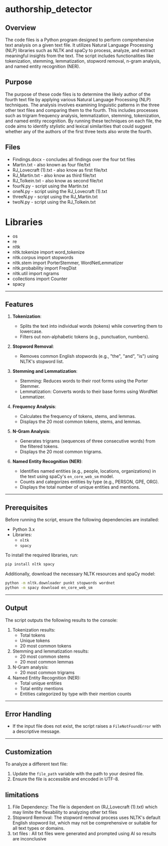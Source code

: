 # authorship_detector


## Overview
The code files  is a Python program designed to perform comprehensive text analysis on a given text file. It utilizes Natural Language Processing (NLP) libraries such as NLTK and spaCy to process, analyze, and extract meaningful insights from the text. The script includes functionalities like tokenization, stemming, lemmatization, stopword removal, n-gram analysis, and named entity recognition (NER). 

## Purpose 
The purpose of these code files is to determine the likely author of the fourth text file by applying various Natural Language Processing (NLP) techniques. The analysis involves examining linguistic patterns in the three other text files and comparing them to the fourth. This includes processes such as trigram frequency analysis, lemmatization, stemming, tokenization, and named entity recognition. By running these techniques on each file, the code aims to identify stylistic and lexical similarities that could suggest whether any of the authors of the first three texts also wrote the fourth.

## Files 
- Findings.docx - concludes all findings over the four txt files 
- Martin.txt - also known as four file/txt
- RJ_Lovecraft (1).txt - also know as first file/txt
- RJ_Martin.txt - also know as third file/txt
- RJ_Tolkein.txt - also know as second file/txt 
- fourN.py - script using the Martin.txt
- oneN.py - script using the RJ_Lovecraft (1).txt
- threeN.py - script using the RJ_Martin.txt
- twoN.py - script using the RJ_Tolkein.txt



# Libraries
-  os
- re
- nltk
- nltk.tokenize import word_tokenize
- nltk.corpus import stopwords
- nltk.stem import PorterStemmer, WordNetLemmatizer
- nltk.probability import FreqDist
- nltk.util import ngrams  
- collections import Counter
- spacy

---

## Features
1. **Tokenization**:
   - Splits the text into individual words (tokens) while converting them to lowercase.
   - Filters out non-alphabetic tokens (e.g., punctuation, numbers).

2. **Stopword Removal**:
   - Removes common English stopwords (e.g., "the", "and", "is") using NLTK's stopword list.

3. **Stemming and Lemmatization**:
   - Stemming: Reduces words to their root forms using the Porter Stemmer.
   - Lemmatization: Converts words to their base forms using WordNet Lemmatizer.

4. **Frequency Analysis**:
   - Calculates the frequency of tokens, stems, and lemmas.
   - Displays the 20 most common tokens, stems, and lemmas.

5. **N-Gram Analysis**:
   - Generates trigrams (sequences of three consecutive words) from the filtered tokens.
   - Displays the 20 most common trigrams.

6. **Named Entity Recognition (NER)**:
   - Identifies named entities (e.g., people, locations, organizations) in the text using spaCy's `en_core_web_sm` model.
   - Counts and categorizes entities by type (e.g., PERSON, GPE, ORG).
   - Displays the total number of unique entities and mentions.

---

## Prerequisites
Before running the script, ensure the following dependencies are installed:
- Python 3.x
- Libraries:
  - `nltk`
  - `spacy`

To install the required libraries, run:
```bash
pip install nltk spacy
```

Additionally, download the necessary NLTK resources and spaCy model:
```bash
python -m nltk.downloader punkt stopwords wordnet
python -m spacy download en_core_web_sm
```

---


## Output
The script outputs the following results to the console:
1. Tokenization results:
   - Total tokens
   - Unique tokens
   - 20 most common tokens
2. Stemming and lemmatization results:
   - 20 most common stems
   - 20 most common lemmas
3. N-Gram analysis:
   - 20 most common trigrams
4. Named Entity Recognition (NER):
   - Total unique entities
   - Total entity mentions
   - Entities categorized by type with their mention counts

---

## Error Handling
- If the input file does not exist, the script raises a `FileNotFoundError` with a descriptive message.

---

## Customization
To analyze a different text file:
1. Update the `file_path` variable with the path to your desired file.
2. Ensure the file is accessible and encoded in UTF-8.


## limitations 
1. File Dependency: The file is dependent on (RJ_Lovecraft (1).txt) which may limite the flexability to analyzing other txt files 
2. Stopword Removal: The stopword removal process uses NLTK's default English stopword list, which may not be comprehensive or suitable for all text types or domains.
3. txt files : All txt files were generated and prompted using AI so results are inconclusive
